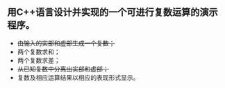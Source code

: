 ## 用C++语言设计并实现的一个可进行复数运算的演示程序。

- ~~由输入的实部和虚部生成一个复数；~~
- 两个复数求和；
- 两个复数求差；
- ~~从已知复数中分离出实部和虚部；~~
- 复数及相应运算结果以相应的表现形式显示。
